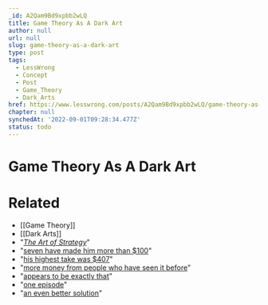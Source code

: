 ```yaml
---
_id: A2Qam9Bd9xpbb2wLQ
title: Game Theory As A Dark Art
author: null
url: null
slug: game-theory-as-a-dark-art
type: post
tags:
  - LessWrong
  - Concept
  - Post
  - Game_Theory
  - Dark_Arts
href: https://www.lesswrong.com/posts/A2Qam9Bd9xpbb2wLQ/game-theory-as-a-dark-art
chapter: null
synchedAt: '2022-09-01T09:28:34.477Z'
status: todo
---
```


# Game Theory As A Dark Art


# Related

- [[Game Theory]]
- [[Dark Arts]]
- "[_The Art of Strategy_](http://www.amazon.com/The-Art-Strategy-Theorists-Business/dp/0393062430)"
- "[seven have made him more than $100](http://mfinley.com/experts/bazerman/bazerman.htm)"
- "[his highest take was $407](http://ingrimayne.com/econ/info_risk/NastyAuction.html)"
- "[more money from people who have seen it before](http://www.abe.sju.edu/proc2007/Abalyeat.pdf)"
- "[appears to be exactly that](http://notapottedplant.blogspot.com/2008/12/swoopo-its-brilliant-and-evil-and-gives.html)"
- "[one episode](http://www.schneier.com/blog/archives/2012/04/amazing_round_o.html#c746020)"
- "[an even better solution](/lw/bwu/prisoners_dilemma_on_game_show_golden_balls/)"